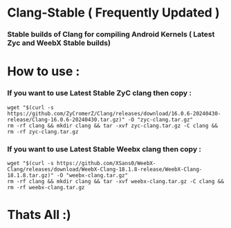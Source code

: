 # Clang-Stable ( Frequently Updated )

### Stable builds of Clang for compiling Android Kernels ( Latest Zyc and WeebX Stable builds)

# How to use :

### If you want to use Latest Stable ZyC clang then copy :
```
wget "$(curl -s https://github.com/ZyCromerZ/Clang/releases/download/16.0.6-20240430-release/Clang-16.0.6-20240430.tar.gz)" -O "zyc-clang.tar.gz"
rm -rf clang && mkdir clang && tar -xvf zyc-clang.tar.gz -C clang && rm -rf zyc-clang.tar.gz
```
### If you want to use Latest Stable Weebx clang then copy :
```
wget "$(curl -s https://github.com/XSans0/WeebX-Clang/releases/download/WeebX-Clang-18.1.8-release/WeebX-Clang-18.1.8.tar.gz)" -O "weebx-clang.tar.gz"
rm -rf clang && mkdir clang && tar -xvf weebx-clang.tar.gz -C clang && rm -rf weebx-clang.tar.gz
```

# Thats All :)
